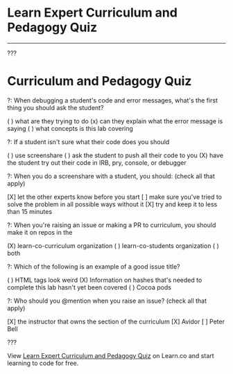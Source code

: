 # Learn Expert Curriculum and Pedagogy Quiz
---

???

# Curriculum and Pedagogy Quiz

?: When debugging a student's code and error messages, what's the first thing you should ask the student?

( ) what are they trying to do
(x) can they explain what the error message is saying
( ) what concepts is this lab covering

?: If a student isn't sure what their code does you should

( ) use screenshare
( ) ask the student to push all their code to you
(X) have the student try out their code in IRB, pry, console, or debugger

?: When you do a screenshare with a student, you should: (check all that apply)

[X] let the other experts know before you start
[ ] make sure you've tried to solve the problem in all possible ways without it
[X] try and keep it to less than 15 minutes

?: When you're raising an issue or making a PR to curriculum, you should make it on repos in the

(X) learn-co-curriculum organization
( ) learn-co-students organization
( ) both

?: Which of the following is an example of a good issue title?

( ) HTML tags look weird
(X) Information on hashes that's needed to complete this lab hasn't yet been covered
( ) Cocoa pods

?: Who should you @mention when you raise an issue? (check all that apply)

[X] the instructor that owns the section of the curriculum
[X] Avidor
[ ] Peter Bell

???

<p class='util--hide'>View <a href='https://learn.co/lessons/learn-expert-curriculum-and-pedagogy-quiz'>Learn Expert Curriculum and Pedagogy Quiz</a> on Learn.co and start learning to code for free.</p>

